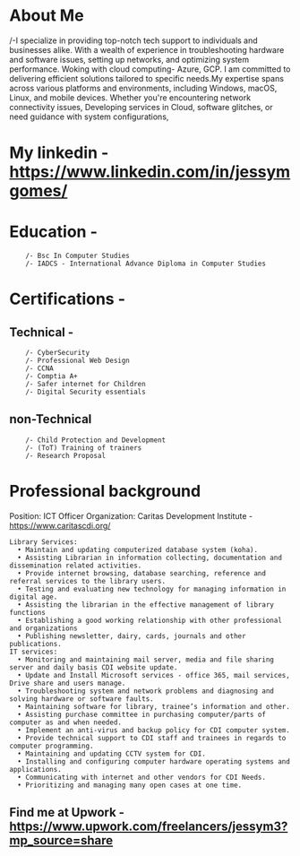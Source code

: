 # About Me 
  /-I specialize in providing top-notch tech support to individuals and businesses alike. With a wealth of experience in troubleshooting hardware and software issues, setting up networks, and optimizing system performance. Woking with cloud computing- Azure, GCP. I am committed to delivering efficient solutions tailored to specific needs.My expertise spans across various platforms and environments, including Windows, macOS, Linux, and mobile devices. Whether you're encountering network connectivity issues, Developing services in Cloud, software glitches, or need guidance with system configurations, 
# My linkedin - https://www.linkedin.com/in/jessymgomes/
# Education -
        /- Bsc In Computer Studies
        /- IADCS - International Advance Diploma in Computer Studies
# Certifications -
  ## Technical -
        /- CyberSecurity 
        /- Professional Web Design
        /- CCNA
        /- Comptia A+
        /- Safer internet for Children
        /- Digital Security essentials 
  ## non-Technical
        /- Child Protection and Development
        /- (ToT) Training of trainers
        /- Research Proposal
 # Professional background
   Position: ICT Officer
   Organization: Caritas Development Institute - https://www.caritascdi.org/

    Library Services:
      •	Maintain and updating computerized database system (koha).
      •	Assisting Librarian in information collecting, documentation and dissemination related activities.
      •	Provide internet browsing, database searching, reference and referral services to the library users.
      •	Testing and evaluating new technology for managing information in digital age.
      •	Assisting the librarian in the effective management of library functions
      •	Establishing a good working relationship with other professional and organizations
      •	Publishing newsletter, dairy, cards, journals and other publications.
    IT services:
      •	Monitoring and maintaining mail server, media and file sharing server and daily basis CDI website update.
      •	Update and Install Microsoft services - office 365, mail services, Drive share and users manage.
      •	Troubleshooting system and network problems and diagnosing and solving hardware or software faults.
      •	Maintaining software for library, trainee’s information and other.
      •	Assisting purchase committee in purchasing computer/parts of computer as and when needed.
      •	Implement an anti-virus and backup policy for CDI computer system.
      •	Provide technical support to CDI staff and trainees in regards to computer programming.
      •	Maintaining and updating CCTV system for CDI.
      •	Installing and configuring computer hardware operating systems and applications.
      •	Communicating with internet and other vendors for CDI Needs.
      •	Prioritizing and managing many open cases at one time.

  ## Find me at Upwork - https://www.upwork.com/freelancers/jessym3?mp_source=share



